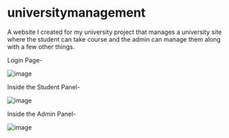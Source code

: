 # universitymanagement
 
A website I created for my university project that manages a university site where the student can take course and the admin can manage them along with a few other things.

Login Page-

![image](https://user-images.githubusercontent.com/63274949/125994500-5944a41d-a4b3-478c-91d7-2d06ee67aee4.png)

Inside the Student Panel-

![image](https://user-images.githubusercontent.com/63274949/125994576-4352434e-60ab-4601-84c5-682e98c7fd00.png)

Inside the Admin Panel-

![image](https://user-images.githubusercontent.com/63274949/125994627-bcd68c9a-7bb7-48f8-8063-00bd4b86cbac.png)

